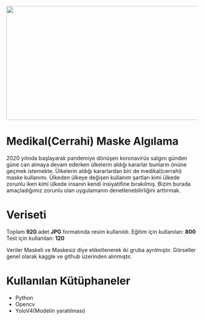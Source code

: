 <p align="center">
  <img width="520" height="300" src="https://github.com/hheren/2021-maske-algilama/blob/main/Demo/demoresim.png">
</p>


# Medikal(Cerrahi) Maske Algılama 
2020 yılında başlayarak pandemiye dönüşen koronavirüs salgını günden güne can almaya devam ederken ülkelerin aldığı kararlar bunların önüne geçmek istemekte. Ülkelerin aldığı kararlardan biri de medikal(cerrahi) maske kullanımı.  Ülkeden ülkeye değişen kullanım şartları kimi ülkede zorunlu iken kimi ülkede insanın kendi insiyatifine bırakılmış. Bizim burada amaçladığımız zorunlu olan uygulamanın denetlenebilirliğini arttırmak. 

# Veriseti
Toplam **920** adet **JPG** formatında resim kullanıldı.
Eğitim için kullanılan: **800**
Test için kullanılan: **120**

Veriler Maskeli ve Maskesiz diye etiketlenerek iki gruba ayrılmıştır. 
Görseller genel olarak kaggle ve github üzerinden alınmıştır.
# Kullanılan Kütüphaneler
+ Python
+ Opencv
+ YoloV4(Modelin yaratılması)
